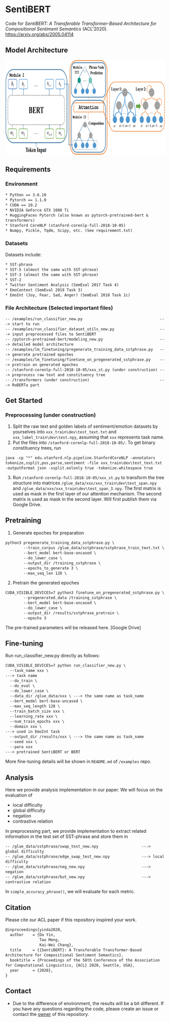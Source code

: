 # SentiBERT
Code for *SentiBERT: A Transferable Transformer-Based Architecture for Compositional Sentiment Semantics* (ACL'2020).
https://arxiv.org/abs/2005.04114

## Model Architecture
<p align="center">
    <img src="model.png" height="300" />
</p> 

## Requirements
### Environment
```
* Python == 3.6.10
* Pytorch == 1.1.0
* CUDA == 10.2
* NVIDIA GeForce GTX 1080 Ti
* HuggingFaces Pytorch (also known as pytorch-pretrained-bert & transformers)
* Stanford CoreNLP (stanford-corenlp-full-2018-10-05)
* Numpy, Pickle, Tqdm, Scipy, etc. (See requirement.txt)
```

### Datasets
Datasets include:
```
* SST-phrase
* SST-5 (almost the same with SST-phrase)
* SST-3 (almost the same with SST-phrase)
* SST-2
* Twitter Sentiment Analysis (SemEval 2017 Task 4)
* EmoContext (SemEval 2019 Task 3)
* EmoInt (Joy, Fear, Sad, Anger) (SemEval 2018 Task 1c)
```

### File Architecture (Selected important files)
```
-- /examples/run_classifier_new.py                                  ---> start to run
-- /examples/run_classifier_dataset_utils_new.py                    ---> input preprocessed files to SentiBERT
-- /pytorch-pretrained-bert/modeling_new.py                         ---> detailed model architecture
-- /examples/lm_finetuning/pregenerate_training_data_sstphrase.py   ---> generate pretrained epoches
-- /examples/lm_finetuning/finetune_on_pregenerated_sstphrase.py    ---> pretrain on generated epoches
-- /stanford-corenlp-full-2018-10-05/xxx_st.py (under construction) ---> preprocess raw text and constituency tree
-- /transformers (under construction)                               ---> RoBERTa part
```

## Get Started
### Preprocessing (under construction)
1. Split the raw text and golden labels of sentiment/emotion datasets by yourselves into `xxx_train\dev\test_text.txt` and `xxx_label_train\dev\test.npy`, assuming that `xxx` represents task name.
2. Put the files into `/stanford-corenlp-full-2018-10-05/`. To get binary constituency trees, run
```
java -cp "*" edu.stanford.nlp.pipeline.StanfordCoreNLP -annotators tokenize,ssplit,pos,parse,sentiment -file xxx_train\dev\test_text.txt -outputFormat json -ssplit.eolonly true -tokenize.whitespace true
```
3. Run `/stanford-corenlp-full-2018-10-05/xxx_st.py` to transform the tree structure into matrices `/glue_data/xxx/xxx_train\dev\test_span.npy` and `/glue_data/xxx/xxx_train\dev\test_span_3.npy`. The first matrix is used as mask in the first layer of our attention mechanism. The second matrix is used as mask in the second layer. Will first publish them via Google Drive.

## Pretraining
1. Generate epoches for preparation
```
python3 pregenerate_training_data_sstphrase.py \
        --train_corpus /glue_data/sstphrase/sstphrase_train_text.txt \
        --bert_model bert-base-uncased \
        --do_lower_case \
        --output_dir /training_sstphrase \
        --epochs_to_generate 3 \
        --max_seq_len 128 \
```
2. Pretrain the generated epoches
```
CUDA_VISIBLE_DEVICES=7 python3 finetune_on_pregenerated_sstphrase.py \
        --pregenerated_data /training_sstphrase \
        --bert_model bert-base-uncased \
        --do_lower_case \
        --output_dir /results/sstphrase_pretrain \
        --epochs 3
```
The pre-trained parameters will be released here. [Google Drive]

## Fine-tuning 
Run run_classifier_new.py directly as follows:
```
CUDA_VISIBLE_DEVICES=7 python run_classifier_new.py \
  --task_name xxx \                                                                 ---> task name
  --do_train \
  --do_eval \
  --do_lower_case \
  --data_dir /glue_data/xxx \ ---> the same name as task_name
  --bert_model bert-base-uncased \
  --max_seq_length 128 \
  --train_batch_size xxx \
  --learning_rate xxx \
  --num_train_epochs xxx \                                                          
  --domain xxx \                                                                    ---> used in EmoInt task
  --output_dir /results/xxx \ ---> the same name as task_name
  --seed xxx \
  --para xxx                                                                        ---> pretrained SentiBERT or BERT
```
More fine-tuning details will be shown in `README.md` of `/examples` repo.

## Analysis
Here we provide analysis implementation in our paper. We will focus on the evaluation of 
* local difficulty
* global difficulty
* negation
* contrastive relation

In preprocessing part, we provide implementation to extract related information in the test set of SST-phrase and store them in 
```
-- /glue_data/sstphrase/swap_test_new.npy                   ---> global difficulty
-- /glue_data/sstphrase/edge_swap_test_new.npy              ---> local difficulty
-- /glue_data/sstphrase/neg_new.npy                         ---> negation
-- /glue_data/sstphrase/but_new.npy                         ---> contrastive relation
```
In `simple_accuracy_phrase()`, we will evaluate for each metric.

## Citation
Please cite our ACL paper if this repository inspired your work.
```
@inproceedings{yinda2020,
  author    = {Da Yin,
               Tao Meng,
               Kai-Wei Chang},
  title     = {{SentiBERT}: A Transferable Transformer-Based Architecture for Compositional Sentiment Semantics},
  booktitle = {Proceedings of the 58th Conference of the Association for Computational Linguistics, {ACL} 2020, Seattle, USA},
  year      = {2020},
}
```
    
## Contact
* Due to the difference of environment, the results will be a bit different. If you have any questions regarding the code, please create an issue or contact the [owner](https://github.com/WadeYin9712) of this repository.
